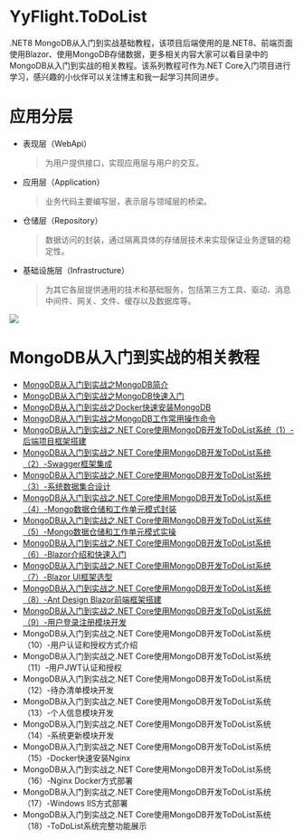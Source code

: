 # YyFlight.ToDoList

.NET8 MongoDB从入门到实战基础教程，该项目后端使用的是.NET8、前端页面使用Blazor、使用MongoDB存储数据，更多相关内容大家可以看目录中的MongoDB从入门到实战的相关教程。该系列教程可作为.NET Core入门项目进行学习，感兴趣的小伙伴可以关注博主和我一起学习共同进步。

# 应用分层

- 表现层（WebApi）
  
  > 为用户提供接口，实现应用层与用户的交互。
- 应用层（Application）
  
  > 业务代码主要编写层，表示层与领域层的桥梁。
- 仓储层（Repository）
  
  > 数据访问的封装，通过隔离具体的存储层技术来实现保证业务逻辑的稳定性。
- 基础设施层（Infrastructure）
  
  > 为其它各层提供通用的技术和基础服务，包括第三方工具、驱动、消息中间件、网关、文件、缓存以及数据库等。

![](https://img2023.cnblogs.com/blog/1336199/202306/1336199-20230629231006259-1671942463.png)

# MongoDB从入门到实战的相关教程

- [MongoDB从入门到实战之MongoDB简介](https://www.cnblogs.com/Can-daydayup/p/16797608.html)
- [MongoDB从入门到实战之MongoDB快速入门](https://www.cnblogs.com/Can-daydayup/p/16804415.html)
- [MongoDB从入门到实战之Docker快速安装MongoDB](https://www.cnblogs.com/Can-daydayup/p/16838976.html)
- [MongoDB从入门到实战之MongoDB工作常用操作命令](https://www.cnblogs.com/Can-daydayup/p/16840085.html)
- [MongoDB从入门到实战之.NET Core使用MongoDB开发ToDoList系统（1）-后端项目框架搭建](https://www.cnblogs.com/Can-daydayup/p/17020707.html)
- [MongoDB从入门到实战之.NET Core使用MongoDB开发ToDoList系统（2）-Swagger框架集成](https://www.cnblogs.com/Can-daydayup/p/17020885.html)
- [MongoDB从入门到实战之.NET Core使用MongoDB开发ToDoList系统（3）-系统数据集合设计](https://www.cnblogs.com/Can-daydayup/p/17033785.html)
- [MongoDB从入门到实战之.NET Core使用MongoDB开发ToDoList系统（4）-Mongo数据仓储和工作单元模式封装](https://www.cnblogs.com/Can-daydayup/p/17157135.html)
- [MongoDB从入门到实战之.NET Core使用MongoDB开发ToDoList系统（5）-Mongo数据仓储和工作单元模式实操](https://www.cnblogs.com/Can-daydayup/p/17294749.html)
- [MongoDB从入门到实战之.NET Core使用MongoDB开发ToDoList系统（6）-Blazor介绍和快速入门](https://www.cnblogs.com/Can-daydayup/p/17157143.html)
- [MongoDB从入门到实战之.NET Core使用MongoDB开发ToDoList系统（7）-Blazor UI框架选型](https://www.cnblogs.com/Can-daydayup/p/17439106.html)
- [MongoDB从入门到实战之.NET Core使用MongoDB开发ToDoList系统（8）-Ant Design Blazor前端框架搭建](https://www.cnblogs.com/Can-daydayup/p/17453162.html)
- [MongoDB从入门到实战之.NET Core使用MongoDB开发ToDoList系统（9）-用户登录注册模块开发](https://www.cnblogs.com/Can-daydayup/p/17453164.html)
- MongoDB从入门到实战之.NET Core使用MongoDB开发ToDoList系统（10）-用户认证和授权方式介绍
- MongoDB从入门到实战之.NET Core使用MongoDB开发ToDoList系统（11）-用户JWT认证和授权
- MongoDB从入门到实战之.NET Core使用MongoDB开发ToDoList系统（12）-待办清单模块开发
- MongoDB从入门到实战之.NET Core使用MongoDB开发ToDoList系统（13）-个人信息模块开发
- MongoDB从入门到实战之.NET Core使用MongoDB开发ToDoList系统（14）-系统更新模块开发
- MongoDB从入门到实战之.NET Core使用MongoDB开发ToDoList系统（15）-Docker快速安装Nginx
- MongoDB从入门到实战之.NET Core使用MongoDB开发ToDoList系统（16）-Nginx Docker方式部署
- MongoDB从入门到实战之.NET Core使用MongoDB开发ToDoList系统（17）-Windows IIS方式部署
- MongoDB从入门到实战之.NET Core使用MongoDB开发ToDoList系统（18）-ToDoList系统完整功能展示
